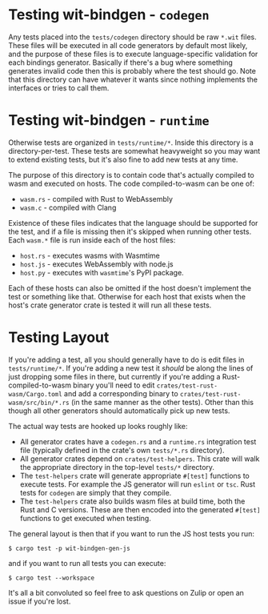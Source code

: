 # Testing wit-bindgen - `codegen`

Any tests placed into the `tests/codegen` directory should be raw `*.wit`
files. These files will be executed in all code generators by default most
likely, and the purpose of these files is to execute language-specific
validation for each bindings generator. Basically if there's a bug where
something generates invalid code then this is probably where the test should go.
Note that this directory can have whatever it wants since nothing implements the
interfaces or tries to call them.

# Testing wit-bindgen - `runtime`

Otherwise tests are organized in `tests/runtime/*`. Inside this directory is a
directory-per-test. These tests are somewhat heavyweight so you may want to
extend existing tests, but it's also fine to add new tests at any time.

The purpose of this directory is to contain code that's actually compiled to
wasm and executed on hosts. The code compiled-to-wasm can be one of:

* `wasm.rs` - compiled with Rust to WebAssembly
* `wasm.c` - compiled with Clang

Existence of these files indicates that the language should be supported for the
test, and if a file is missing then it's skipped when running other tests. Each
`wasm.*` file is run inside each of the host files:

* `host.rs` - executes wasms with Wasmtime
* `host.js` - executes WebAssembly with node.js
* `host.py` - executes with `wasmtime`'s PyPI package.

Each of these hosts can also be omitted if the host doesn't implement the test
or something like that. Otherwise for each host that exists when the host's
crate generator crate is tested it will run all these tests.

# Testing Layout

If you're adding a test, all you should generally have to do is edit files in
`tests/runtime/*`. If you're adding a new test it *should* be along the lines of
just dropping some files in there, but currently if you're adding a
Rust-compiled-to-wasm binary you'll need to edit
`crates/test-rust-wasm/Cargo.toml` and add a corresponding binary to
`crates/test-rust-wasm/src/bin/*.rs` (in the same manner as the other tests).
Other than this though all other generators should automatically pick up new
tests.

The actual way tests are hooked up looks roughly like:

* All generator crates have a `codegen.rs` and a `runtime.rs` integration test
  file (typically defined in the crate's own `tests/*.rs` directory).
* All generator crates depend on `crates/test-helpers`. This crate will walk the
  appropriate directory in the top-level `tests/*` directory.
* The `test-helpers` crate will generate appropriate `#[test]` functions to
  execute tests. For example the JS generator will run `eslint` or `tsc`. Rust
  tests for `codegen` are simply that they compile.
* The `test-helpers` crate also builds wasm files at build time, both the Rust
  and C versions. These are then encoded into the generated `#[test]` functions
  to get executed when testing.

The general layout is then that if you want to run the JS host tests you run:

```
$ cargo test -p wit-bindgen-gen-js
```

and if you want to run all tests you can execute:

```
$ cargo test --workspace
```

It's all a bit convoluted so feel free to ask questions on Zulip or open an
issue if you're lost.
